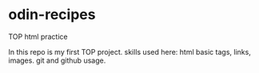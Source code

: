 # odin-recipes
TOP html practice

In this repo is my first TOP project.
skills used here:
    html basic tags, links, images.
    git and github usage.